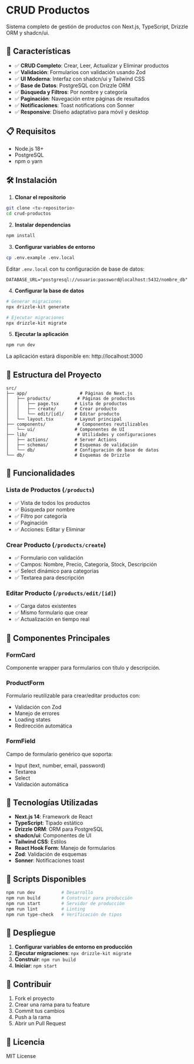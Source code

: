 # CRUD Productos

Sistema completo de gestión de productos con Next.js, TypeScript, Drizzle ORM y shadcn/ui.

## 🚀 Características

- ✅ **CRUD Completo**: Crear, Leer, Actualizar y Eliminar productos
- ✅ **Validación**: Formularios con validación usando Zod
- ✅ **UI Moderna**: Interfaz con shadcn/ui y Tailwind CSS
- ✅ **Base de Datos**: PostgreSQL con Drizzle ORM
- ✅ **Búsqueda y Filtros**: Por nombre y categoría
- ✅ **Paginación**: Navegación entre páginas de resultados
- ✅ **Notificaciones**: Toast notifications con Sonner
- ✅ **Responsive**: Diseño adaptativo para móvil y desktop

## 📋 Requisitos

- Node.js 18+
- PostgreSQL
- npm o yarn

## 🛠️ Instalación

1. **Clonar el repositorio**
```bash
git clone <tu-repositorio>
cd crud-productos
```

2. **Instalar dependencias**
```bash
npm install
```

3. **Configurar variables de entorno**
```bash
cp .env.example .env.local
```

Editar `.env.local` con tu configuración de base de datos:
```env
DATABASE_URL="postgresql://usuario:password@localhost:5432/nombre_db"
```

4. **Configurar la base de datos**
```bash
# Generar migraciones
npx drizzle-kit generate

# Ejecutar migraciones
npx drizzle-kit migrate
```

5. **Ejecutar la aplicación**
```bash
npm run dev
```

La aplicación estará disponible en: http://localhost:3000

## 📁 Estructura del Proyecto

```
src/
├── app/                    # Páginas de Next.js
│   ├── products/          # Páginas de productos
│   │   ├── page.tsx      # Lista de productos
│   │   ├── create/       # Crear producto
│   │   └── edit/[id]/    # Editar producto
│   └── layout.tsx        # Layout principal
├── components/            # Componentes reutilizables
│   └── ui/               # Componentes de UI
├── lib/                   # Utilidades y configuraciones
│   ├── actions/          # Server Actions
│   ├── schemas/          # Esquemas de validación
│   └── db/               # Configuración de base de datos
└── db/                   # Esquemas de Drizzle
```

## 🎯 Funcionalidades

### Lista de Productos (`/products`)
- ✅ Vista de todos los productos
- ✅ Búsqueda por nombre
- ✅ Filtro por categoría
- ✅ Paginación
- ✅ Acciones: Editar y Eliminar

### Crear Producto (`/products/create`)
- ✅ Formulario con validación
- ✅ Campos: Nombre, Precio, Categoría, Stock, Descripción
- ✅ Select dinámico para categorías
- ✅ Textarea para descripción

### Editar Producto (`/products/edit/[id]`)
- ✅ Carga datos existentes
- ✅ Mismo formulario que crear
- ✅ Actualización en tiempo real

## 🎨 Componentes Principales

### FormCard
Componente wrapper para formularios con título y descripción.

### ProductForm
Formulario reutilizable para crear/editar productos con:
- Validación con Zod
- Manejo de errores
- Loading states
- Redirección automática

### FormField
Campo de formulario genérico que soporta:
- Input (text, number, email, password)
- Textarea
- Select
- Validación automática

## 🔧 Tecnologías Utilizadas

- **Next.js 14**: Framework de React
- **TypeScript**: Tipado estático
- **Drizzle ORM**: ORM para PostgreSQL
- **shadcn/ui**: Componentes de UI
- **Tailwind CSS**: Estilos
- **React Hook Form**: Manejo de formularios
- **Zod**: Validación de esquemas
- **Sonner**: Notificaciones toast

## 📝 Scripts Disponibles

```bash
npm run dev          # Desarrollo
npm run build        # Construir para producción
npm run start        # Servidor de producción
npm run lint         # Linting
npm run type-check   # Verificación de tipos
```

## 🚀 Despliegue

1. **Configurar variables de entorno en producción**
2. **Ejecutar migraciones**: `npx drizzle-kit migrate`
3. **Construir**: `npm run build`
4. **Iniciar**: `npm start`

## 🤝 Contribuir

1. Fork el proyecto
2. Crear una rama para tu feature
3. Commit tus cambios
4. Push a la rama
5. Abrir un Pull Request

## 📄 Licencia

MIT License

